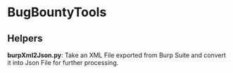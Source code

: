 # BugBountyTools

## Helpers

**burpXml2Json.py**: Take an XML File exported from Burp Suite and convert it into Json File for further processing.
